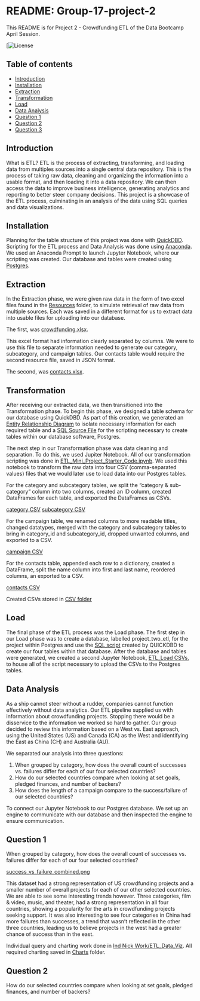 # README: Group-17-project-2

This README is for Project 2 - Crowdfunding ETL of the Data Bootcamp April Session.

[![License](https://github.com/Corzalite/Group-17-project-2/blob/main/LICENSE)

## Table of contents

* [Introduction](#introduction)
* [Installation](#installation)
* [Extraction](#extraction)
* [Transformation](#transformation)
* [Load](#load)
* [Data Analysis](#data-analysis)
* [Question 1](#question-1)
* [Question 2](#question-2)
* [Question 3](#question-3)


## Introduction

What is ETL? ETL is the process of extracting, transforming, and loading data from multiples sources into a single central data repository. This is the process of taking raw data, cleaning and organizing the information into a usable format, and then loading it into a data repository. We can then access the data to improve business intelligence, generating analytics and reporting to better steer company decisions. This project is a showcase of the ETL process, culminating in an analysis of the data using SQL queries and data visualizations.

## Installation

Planning for the table structure of this project was done with [QuickDBD](https://www.quickdatabasediagrams.com/). Scripting for the ETL process and Data Analysis was done using [Anaconda](https://www.anaconda.com/download). We used an Anaconda Prompt to launch Jupyter Notebook, where our scripting was created. Our database and tables were created using [Postgres](https://www.enterprisedb.com/downloads/postgres-postgresql-downloads).

## Extraction

In the Extraction phase, we were given raw data in the form of two excel files found in the [Resources](https://github.com/Corzalite/Group-17-project-2/tree/main/Resources) folder, to simulate retrieval of raw data from multiple sources. Each was saved in a different format for us to extract data into usable files for uploading into our database. 

The first, was [crowdfunding.xlsx](https://github.com/Corzalite/Group-17-project-2/blob/main/Resources/crowdfunding.xlsx).

This excel format had information clearly separated by columns. We were to use this file to separate information needed to generate our category, subcategory, and campaign tables. Our contacts table would require the second resource file, saved in JSON format.

The second, was [contacts.xlsx](https://github.com/Corzalite/Group-17-project-2/blob/main/Resources/contacts.xlsx).

## Transformation

After receiving our extracted data, we then transitioned into the Transformation phase. To begin this phase, we designed a table schema for our database using QuickDBD.  As part of this creation, we generated an [Entity Relationship Diagram](https://github.com/Corzalite/Group-17-project-2/blob/main/QuickDBD/QuickDBD-Project%202.png) to isolate necessary information for each required table and a [SQL Source File](https://github.com/Corzalite/Group-17-project-2/blob/main/QuickDBD/QuickDBD-Project%202.sql) for the scripting necessary to create tables within our database software, Postgres.

The next step in our Transformation phase was data cleaning and separation. To do this, we used Jupiter Notebook. All of our transformation scripting was done in [ETL_Mini_Project_Starter_Code.ipynb](https://github.com/Corzalite/Group-17-project-2/blob/main/ETL_Mini_Project_Starter_Code.ipynb). We used this notebook to transform the raw data into four CSV (comma-separated values) files that we would later use to load data into our Postgres tables.

For the category and subcategory tables, we split the “category & sub-category“ column into two columns, created an ID column, created DataFrames for each table, and exported the DataFrames as CSVs. 

[category CSV](https://github.com/Corzalite/Group-17-project-2/blob/main/CSV/category.csv)
[subcategory CSV](https://github.com/Corzalite/Group-17-project-2/blob/main/CSV/subcategory.csv)

For the campaign table, we renamed columns to more readable titles, changed datatypes, merged with the category and subcategory tables to bring in category_id and subcategory_id, dropped unwanted columns, and exported to a CSV.

[campaign CSV](https://github.com/Corzalite/Group-17-project-2/blob/main/CSV/campaign.csv)

For the contacts table, appended each row to a dictionary, created a DataFrame, split the name column into first and last name, reordered columns, an exported to a CSV.

[contacts CSV](https://github.com/Corzalite/Group-17-project-2/blob/main/CSV/contacts.csv)

Created CSVs stored in [CSV folder](https://github.com/Corzalite/Group-17-project-2/tree/main/CSV)

## Load

The final phase of the ETL process was the Load phase. The first step in our Load phase was to create a database, labelled project_two_etl, for the project within Postgres and use the [SQL script](https://github.com/Corzalite/Group-17-project-2/blob/main/QuickDBD/QuickDBD-Project%202.sql) created by QUICKDBD to create our four tables within that database. After the database and tables were generated, we created a second Jupyter Notebook, [ETL_Load CSVs](https://www.quickdatabasediagrams.com/), to house all of the script necessary to upload the CSVs to the Postgres tables. 

## Data Analysis

As a ship cannot steer without a rudder, companies cannot function effectively without data analytics. Our ETL pipeline supplied us with information about crowdfunding projects. Stopping there would be a disservice to the information we worked so hard to gather. Our group decided to review this information based on a West vs. East approach, using the United States (US) and Canada (CA) as the West and identifying the East as China (CH) and Australia (AU).

We separated our analysis into three questions:

1.	When grouped by category, how does the overall count of successes vs. failures differ for each of our four selected countries?
2.	How do our selected countries compare when looking at set goals, pledged finances, and number of backers?
3.	How does the length of a campaign compare to the success/failure of our selected countries?

To connect our Jupyter Notebook to our Postgres database. We set up an engine to communicate with our database and then inspected the engine to ensure communication. 

## Question 1

When grouped by category, how does the overall count of successes vs. failures differ for each of our four selected countries?

[success_vs_failure_combined.png](https://github.com/Corzalite/Group-17-project-2/blob/main/Charts/success_vs_failure_combined.png)

This dataset had a strong representation of US crowdfunding projects and a smaller number of overall projects for each of our other selected countries. We are able to see some interesting trends however. Three categories, film & video, music, and theater, had a strong representation in all four countries, showing a popularity for the arts in crowdfunding projects seeking support. It was also interesting to see four categories in China had more failures than successes, a trend that wasn’t reflected in the other three countries, leading us to believe projects in the west had a greater chance of success than in the east.

Individual query and charting work done in [Ind Nick Work/ETL_Data_Viz](https://github.com/Corzalite/Group-17-project-2/blob/main/Ind%20Nick%20Work/ETL_Data_Viz.ipynb). All required charting saved in [Charts](https://github.com/Corzalite/Group-17-project-2/tree/main/Charts) folder. 

## Question 2

How do our selected countries compare when looking at set goals, pledged finances, and number of backers?





